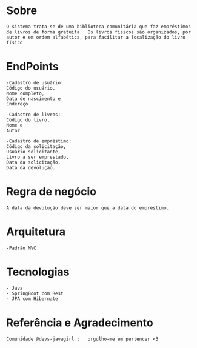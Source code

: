 # Sobre
```
O sistema trata-se de uma biblioteca comunitária que faz empréstimos de livros de forma gratuita.  Os livros físicos são organizados, por autor e em ordem alfabética, para facilitar a localização do livro físico
```

# EndPoints
```
-Cadastro de usuário: 
Código do usuário, 
Nome completo,
Data de nascimento e
Endereço 

-Cadastro de livros: 
Código do livro,
Nome e
Autor 

-Cadastro de empréstimo:
Código da solicitação,
Usuario solicitante,
Livro a ser emprestado,
Data da solicitação,
Data da devolução. 
```
# Regra de negócio
```
A data da devolução deve ser maior que a data do empréstimo.
```

# Arquitetura
```
-Padrão MVC
```

# Tecnologias
```
- Java
- SpringBoot com Rest
- JPA com Hibernate
```

# Referência e Agradecimento
```
Comunidade @devs-javagirl :   orgulho-me em pertencer <3
```

